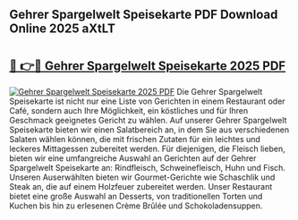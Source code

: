 ## Gehrer Spargelwelt Speisekarte PDF Download Online 2025 aXtLT

# <h2><a href="http://gc5yrs.nevu.top/?p=Gehrer+Spargelwelt+Speisekarte">🔗 👉🔴 Gehrer Spargelwelt Speisekarte 2025 PDF</a></h2>

[![Gehrer Spargelwelt Speisekarte 2025 PDF](https://i.imgur.com/dBaPXMq.png)](http://gc5yrs.nevu.top/?p=Gehrer+Spargelwelt+Speisekarte)
Die Gehrer Spargelwelt Speisekarte ist nicht nur eine Liste von Gerichten in einem Restaurant oder Café, sondern auch Ihre Möglichkeit, ein köstliches und für Ihren Geschmack geeignetes Gericht zu wählen. Auf unserer Gehrer Spargelwelt Speisekarte bieten wir einen Salatbereich an, in dem Sie aus verschiedenen Salaten wählen können, die mit frischen Zutaten für ein leichtes und leckeres Mittagessen zubereitet werden. Für diejenigen, die Fleisch lieben, bieten wir eine umfangreiche Auswahl an Gerichten auf der Gehrer Spargelwelt Speisekarte an: Rindfleisch, Schweinefleisch, Huhn und Fisch. Unseren Auserwählten bieten wir Gourmet-Gerichte wie Schaschlik und Steak an, die auf einem Holzfeuer zubereitet werden. Unser Restaurant bietet eine große Auswahl an Desserts, von traditionellen Torten und Kuchen bis hin zu erlesenen Crème Brûlée und Schokoladensuppen.
